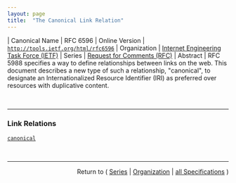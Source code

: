 ```yaml
---
layout: page
title:  "The Canonical Link Relation"
---
```


| Canonical Name | RFC 6596
| Online Version | [`http://tools.ietf.org/html/rfc6596`](http://tools.ietf.org/html/rfc6596)
| Organization | [Internet Engineering Task Force (IETF)](..  "List of specification series by this organization")
| Series | [Request for Comments (RFC)](.  "List of specifications in this series")
| Abstract | RFC 5988 specifies a way to define relationships between links on the web. This document describes a new type of such a relationship, "canonical", to designate an Internationalized Resource Identifier (IRI) as preferred over resources with duplicative content.

<br/>
<hr/>

### Link Relations

[`canonical`](/concepts/link-relation/canonical "The target (canonical) IRI MUST identify content that is either duplicative or a superset of the content at the context (referring) IRI.")



<br/>
<hr/>

<p style="text-align: right">Return to ( <a href="./">Series</a> | <a href="../">Organization</a> | <a href="../../">all Specifications</a> )</p>